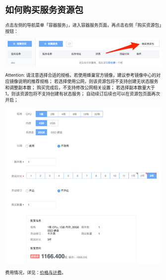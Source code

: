 # 如何购买服务资源包

点击左侧的导航菜单「容器服务」，进入容器服务页面，再点击右侧「购买资源包」按钮：

![](../../image/资源包-购买.png)

<span>Attention:</span>
请注意选择合适的规格，若使用蜂巢官方镜像，建议参考镜像中心的对应镜像说明的推荐规格；
若选择使用公网，则该资源包将不支持创建无状态服务和调整副本数；
购买完成后，不支持修改公网相关设置；
若选择副本数量大于 1，则该资源包将不支持创建有状态服务；
自动续订后续也可以在资源包页面再次开启；

![](../../image/资源包-购买详情.png)



费用情况，详见：[价格与计费](http://support.c.163.com/md.html#!计算服务/容器服务/容器服务价格与计费.md)。